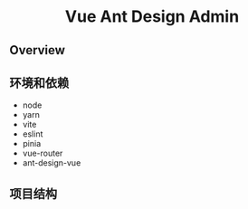 <h1 align="center">Vue Ant Design Admin</h1>

Overview
----

环境和依赖
----
- node
- yarn
- vite
- eslint
- pinia
- vue-router
- ant-design-vue

项目结构
----